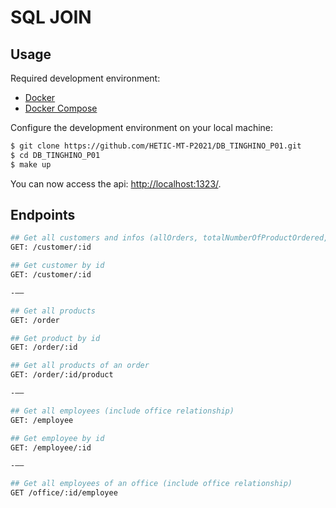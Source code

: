 # SQL JOIN

## Usage

Required development environment:
- [Docker](https://www.docker.com)
- [Docker Compose](https://docs.docker.com/compose/install/)

Configure the development environment on your local machine:
```bash
$ git clone https://github.com/HETIC-MT-P2021/DB_TINGHINO_P01.git
$ cd DB_TINGHINO_P01
$ make up
```

You can now access the api: [http://localhost:1323/](http://localhost:1323/).


## Endpoints


```bash
## Get all customers and infos (allOrders, totalNumberOfProductOrdered, totalPrice, )
GET: /customer/:id

## Get customer by id
GET: /customer/:id

-——

## Get all products
GET: /order

## Get product by id
GET: /order/:id

## Get all products of an order
GET: /order/:id/product

-——

## Get all employees (include office relationship)
GET: /employee

## Get employee by id
GET: /employee/:id

-——

## Get all employees of an office (include office relationship)
GET /office/:id/employee
```
